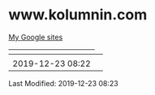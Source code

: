 <!DOCTYPE html> <html> <head>

 <link rel="stylesheet" rel="home" href="http://www.w3schools.com/lib/w3.css"> 
 <link rel="stylesheet" type="text/css" href="bootstrap/css/bootstrap.css"> 
 <!-- Optional Bootstrap theme --> 
 <link rel="stylesheet" href="bootstrap/css/bootstrap-theme.css"> 
<meta charset="utf-8" http-equiv="Content-Type" />
<meta name="viewport" content="width=device-width,initial-scale=1">
</head> 
<body class="w3-container w3-top w3-center w3-wide">
<div class="w3-header w3-row w3-wide">
<div class="w3-orange w3-text-red"><H1>www.kolumnin.com</H1></div> 

</div>
<div>
<a href="https://sites.google.com/site/">
My Google sites</a>
</div>



  <!-- Table --> 
  <table class="table"> 
   <thead> 
    <tr> 
     <th></th>
    </tr> 
   </thead> 
   <tbody> 
    <tr> 
     <td></td> 
  <td></td> 
    </tr> 
<tr>

</tr> 
  <tr> 
     <td>2019-12-23 08:22</td> 
    </tr> 
   </tbody> 
  </table> 
 </div> 
 




<div class='w3-rest'><div class="w3-row w3-Indigo w3-wide"><!--2019-12-14-14:34IST-->Last Modified: 2019-12-23 08:23
</div> 


</body> 
</html>

